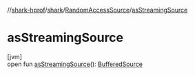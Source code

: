 //[shark-hprof](../../../index.md)/[shark](../index.md)/[RandomAccessSource](index.md)/[asStreamingSource](as-streaming-source.md)

# asStreamingSource

[jvm]\
open fun [asStreamingSource](as-streaming-source.md)(): [BufferedSource](https://square.github.io/okio/2.x/okio/okio/-buffered-source/index.html)
